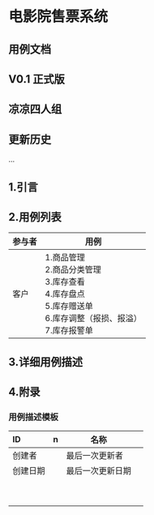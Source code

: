 # 电影院售票系统

## 用例文档

## V0.1 正式版

## 凉凉四人组

## 更新历史



...

## 1.引言



## 2.用例列表

| 参与者 | 用例                                                         |
| ------ | ------------------------------------------------------------ |
| 客户   | 1.商品管理<br>2.商品分类管理<br>3.库存查看<br>4.库存盘点<br>5.库存赠送单<br>6.库存调整（报损、报溢）<br>7.库存报警单 |

## 3.详细用例描述







## 4.附录

### 用例描述模板

| ID       | n    | 名称             |      |
| :------- | ---- | ---------------- | ---- |
| 创建者   |      | 最后一次更新者   |      |
| 创建日期 |      | 最后一次更新日期 |      |
|          |      |                  |      |
|          |      |                  |      |
|          |      |                  |      |
|          |      |                  |      |
|          |      |                  |      |
|          |      |                  |      |
|          |      |                  |      |
|          |      |                  |      |
|          |      |                  |      |

